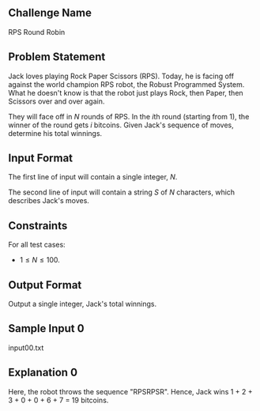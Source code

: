 ## Challenge Name

RPS Round Robin

## Problem Statement

Jack loves playing Rock Paper Scissors (RPS). Today, he is facing off against the world champion RPS robot, the Robust Programmed System. What he doesn't know is that the robot just plays Rock, then Paper, then Scissors over and over again.

They will face off in $N$ rounds of RPS. In the $i$th round (starting from 1), the winner of the round gets $i$ bitcoins. Given Jack's sequence of moves, determine his total winnings.

## Input Format

The first line of input will contain a single integer, $N$.

The second line of input will contain a string $S$ of $N$ characters, which describes Jack's moves.

## Constraints

For all test cases:

- $1 \le N \le 100$.

## Output Format

Output a single integer, Jack's total winnings.

## Sample Input 0

input00.txt

## Explanation 0

Here, the robot throws the sequence "RPSRPSR". Hence, Jack wins 1 + 2 + 3 + 0 + 0 + 6 + 7 = 19 bitcoins.

